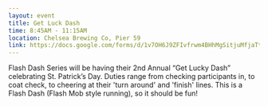 ```yaml
---
layout: event
title: Get Luck Dash
time: 8:45AM - 11:15AM
location: Chelsea Brewing Co, Pier 59
link: https://docs.google.com/forms/d/1v7OH6J9ZFIvfrwm4BHhMgSitjuMfjaTtuGBVLLVpPes/viewform
---
```

Flash Dash Series will be having their 2nd Annual “Get Lucky Dash” celebrating St. Patrick’s Day. Duties range from checking participants in, to coat check, to cheering at their 'turn around' and 'finish' lines. This is a Flash Dash (Flash Mob style running), so it should be fun!
